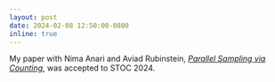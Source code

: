 ```yaml
---
layout: post
date: 2024-02-08 12:50:00-0800
inline: true
---
```


My paper with Nima Anari and Aviad Rubinstein, [*Parallel Sampling via Counting*](https://rqgao0422.github.io/assets/pdf/parallel_sampling_via_counting.pdf), was accepted to STOC 2024.
